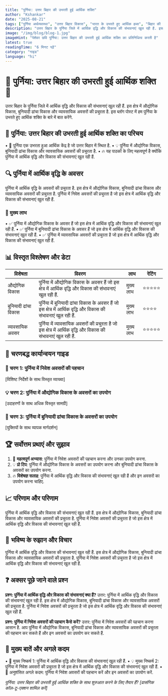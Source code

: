 ```yaml
---
title: "पुर्निया: उत्तर बिहार की उभरती हुई आर्थिक शक्ति"
author: "Kshankar"
date: "2025-08-21"
tags: ["पुर्निया अर्थव्यवस्था", "उत्तर बिहार विकास", "भारत के उभरते हुए आर्थिक हब्स", "बिहार की वृद्धि कहानी", "पुर्निया औद्योगिक विकास", "उत्तर बिहार व्यावसायिक अवसर", "बिहार की आर्थिक परिवर्तन", "पुर्निया बुनियादी ढांचा विकास", "उत्तर बिहार निवेश अवसर", "बिहार के उभरते हुए शहर", "पुर्निया शहरीकरण", "बिहार में आर्थिक वृद्धि"]
description: "उत्तर बिहार के पुर्निया जिले में आर्थिक वृद्धि और विकास की संभावनाएं खुल रही हैं. इस ब्लॉग पोस्ट में हम पुर्निया के उभरते हुए आर्थिक शक्ति के बारे में बात करेंगे."
image: "/img/blog/blog-1.jpg"
imageHint: "पेशेवर छवि पुर्निया: उत्तर बिहार की उभरती हुई आर्थिक शक्ति का प्रतिनिधित्व करती है"
latest: true
readingTime: "6 मिनट पढ़ें"
category: "गाइड"
language: "hi"
---
```


# 🌟 पुर्निया: उत्तर बिहार की उभरती हुई आर्थिक शक्ति 💸

उत्तर बिहार के पुर्निया जिले में आर्थिक वृद्धि और विकास की संभावनाएं खुल रही हैं. इस क्षेत्र में औद्योगिक विकास, बुनियादी ढांचा विकास और व्यावसायिक अवसरों की प्रचुरता है. इस ब्लॉग पोस्ट में हम पुर्निया के उभरते हुए आर्थिक शक्ति के बारे में बात करेंगे.

## 📍 पुर्निया: उत्तर बिहार की उभरती हुई आर्थिक शक्ति का परिचय

• 🎯 पुर्निया एक उभरता हुआ आर्थिक केंद्र है जो उत्तर बिहार में स्थित है.
• 💡 पुर्निया में औद्योगिक विकास, बुनियादी ढांचा विकास और व्यावसायिक अवसरों की प्रचुरता है.
• 🔥 यह पाठकों के लिए महत्वपूर्ण है क्योंकि पुर्निया में आर्थिक वृद्धि और विकास की संभावनाएं खुल रही हैं.

## 🔍 पुर्निया में आर्थिक वृद्धि के अवसर

पुर्निया में आर्थिक वृद्धि के अवसरों की प्रचुरता है. इस क्षेत्र में औद्योगिक विकास, बुनियादी ढांचा विकास और व्यावसायिक अवसरों की प्रचुरता है. पुर्निया में निवेश अवसरों की प्रचुरता है जो इस क्षेत्र में आर्थिक वृद्धि और विकास की संभावनाएं खुल रही हैं.

### 🎯 मुख्य लाभ

• ✅ पुर्निया में औद्योगिक विकास के अवसर हैं जो इस क्षेत्र में आर्थिक वृद्धि और विकास की संभावनाएं खुल रही हैं.
• ✅ पुर्निया में बुनियादी ढांचा विकास के अवसर हैं जो इस क्षेत्र में आर्थिक वृद्धि और विकास की संभावनाएं खुल रही हैं.
• ✅ पुर्निया में व्यावसायिक अवसरों की प्रचुरता है जो इस क्षेत्र में आर्थिक वृद्धि और विकास की संभावनाएं खुल रही हैं.

## 📊 विस्तृत विश्लेषण और डेटा

| विशेषता | विवरण | लाभ | रेटिंग |
|---------|-------|-----|-------|
| औद्योगिक विकास | पुर्निया में औद्योगिक विकास के अवसर हैं जो इस क्षेत्र में आर्थिक वृद्धि और विकास की संभावनाएं खुल रही हैं. | मुख्य लाभ | ⭐⭐⭐⭐⭐ |
| बुनियादी ढांचा विकास | पुर्निया में बुनियादी ढांचा विकास के अवसर हैं जो इस क्षेत्र में आर्थिक वृद्धि और विकास की संभावनाएं खुल रही हैं. | मुख्य लाभ | ⭐⭐⭐⭐ |
| व्यावसायिक अवसर | पुर्निया में व्यावसायिक अवसरों की प्रचुरता है जो इस क्षेत्र में आर्थिक वृद्धि और विकास की संभावनाएं खुल रही हैं. | मुख्य लाभ | ⭐⭐⭐⭐⭐ |

## 🚀 चरणबद्ध कार्यान्वयन गाइड

### 🔧 चरण 1: पुर्निया में निवेश अवसरों की पहचान
[विशिष्ट निर्देशों के साथ विस्तृत व्याख्या]

### 💡 चरण 2: पुर्निया में औद्योगिक विकास के अवसरों का उपयोग
[उदाहरणों के साथ अधिक विस्तृत सामग्री]

### 🎯 चरण 3: पुर्निया में बुनियादी ढांचा विकास के अवसरों का उपयोग
[युक्तियों के साथ व्यापक मार्गदर्शन]

## 🏆 सर्वोत्तम प्रथाएं और सुझाव

1. 🎯 **महत्वपूर्ण अभ्यास**: पुर्निया में निवेश अवसरों की पहचान करना और उनका उपयोग करना.
2. 💡 **प्रो टिप**: पुर्निया में औद्योगिक विकास के अवसरों का उपयोग करना और बुनियादी ढांचा विकास के अवसरों का उपयोग करना.
3. 🔥 **विशेषज्ञ सलाह**: पुर्निया में आर्थिक वृद्धि और विकास की संभावनाएं खुल रही हैं और इन अवसरों का उपयोग करना चाहिए.

## 📈 परिणाम और परिणाम

पुर्निया में आर्थिक वृद्धि और विकास की संभावनाएं खुल रही हैं. इस क्षेत्र में औद्योगिक विकास, बुनियादी ढांचा विकास और व्यावसायिक अवसरों की प्रचुरता है. पुर्निया में निवेश अवसरों की प्रचुरता है जो इस क्षेत्र में आर्थिक वृद्धि और विकास की संभावनाएं खुल रही हैं.

## 🔮 भविष्य के रुझान और विचार

पुर्निया में आर्थिक वृद्धि और विकास की संभावनाएं खुल रही हैं. इस क्षेत्र में औद्योगिक विकास, बुनियादी ढांचा विकास और व्यावसायिक अवसरों की प्रचुरता है. पुर्निया में निवेश अवसरों की प्रचुरता है जो इस क्षेत्र में आर्थिक वृद्धि और विकास की संभावनाएं खुल रही हैं.

## ❓ अक्सर पूछे जाने वाले प्रश्न

**प्रश्न: पुर्निया में आर्थिक वृद्धि और विकास की संभावनाएं क्या हैं?**
उत्तर: पुर्निया में आर्थिक वृद्धि और विकास की संभावनाएं खुल रही हैं. इस क्षेत्र में औद्योगिक विकास, बुनियादी ढांचा विकास और व्यावसायिक अवसरों की प्रचुरता है. पुर्निया में निवेश अवसरों की प्रचुरता है जो इस क्षेत्र में आर्थिक वृद्धि और विकास की संभावनाएं खुल रही हैं.

**प्रश्न: पुर्निया में निवेश अवसरों की पहचान कैसे करें?**
उत्तर: पुर्निया में निवेश अवसरों की पहचान करना आसान है. आप पुर्निया में औद्योगिक विकास, बुनियादी ढांचा विकास और व्यावसायिक अवसरों की प्रचुरता की पहचान कर सकते हैं और इन अवसरों का उपयोग कर सकते हैं.

## 📌 मुख्य बातें और अगले कदम

• 🎯 मुख्य निष्कर्ष 1: पुर्निया में आर्थिक वृद्धि और विकास की संभावनाएं खुल रही हैं.
• 💡 मुख्य निष्कर्ष 2: पुर्निया में निवेश अवसरों की प्रचुरता है जो इस क्षेत्र में आर्थिक वृद्धि और विकास की संभावनाएं खुल रही हैं.
• 🚀 अनुशंसित अगले कदम: पुर्निया में निवेश अवसरों की पहचान करें और इन अवसरों का उपयोग करें.

*पुर्निया: उत्तर बिहार की उभरती हुई आर्थिक शक्ति के साथ शुरुआत करने के लिए तैयार हैं? [प्रासंगिक कॉल-टू-एक्शन शामिल करें]*